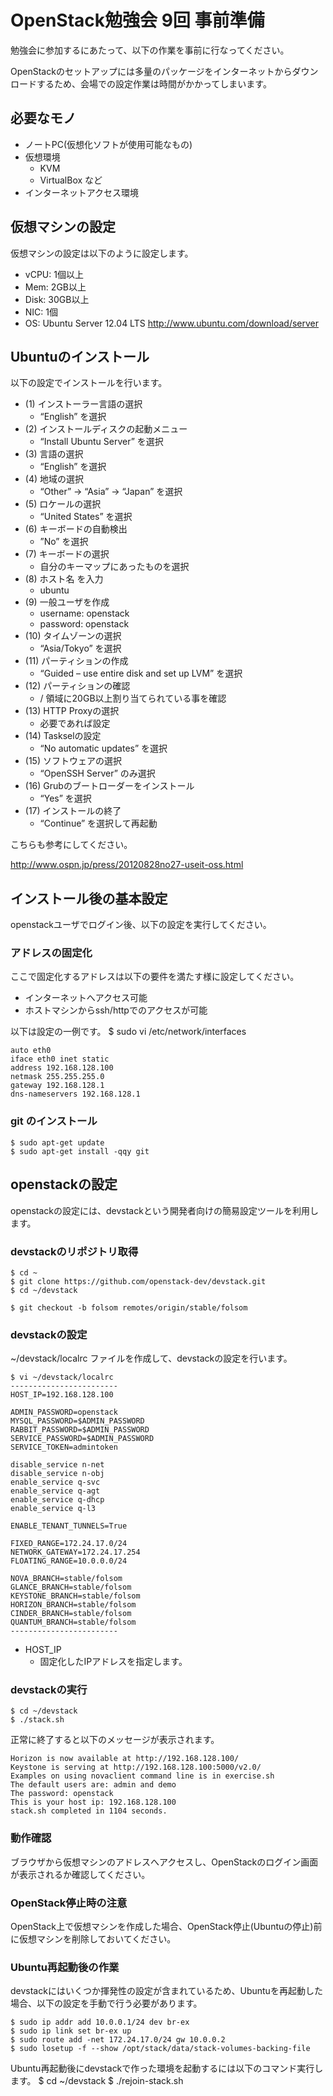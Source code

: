 # OpenStack勉強会 9回 事前準備

勉強会に参加するにあたって、以下の作業を事前に行なってください。

OpenStackのセットアップには多量のパッケージをインターネットからダウンロードするため、会場での設定作業は時間がかかってしまいます。

## 必要なモノ

* ノートPC(仮想化ソフトが使用可能なもの)
* 仮想環境
    * KVM
    * VirtualBox など
* インターネットアクセス環境

## 仮想マシンの設定

仮想マシンの設定は以下のように設定します。

* vCPU: 1個以上
* Mem:  2GB以上
* Disk: 30GB以上
* NIC:  1個
* OS:   Ubuntu Server 12.04 LTS http://www.ubuntu.com/download/server

## Ubuntuのインストール

以下の設定でインストールを行います。

* (1) インストーラー言語の選択
    * “English” を選択
* (2) インストールディスクの起動メニュー
    * “Install Ubuntu Server” を選択
* (3) 言語の選択
    * “English” を選択
* (4) 地域の選択
    * “Other” → “Asia” → “Japan” を選択
* (5) ロケールの選択
    * “United States” を選択
* (6) キーボードの自動検出
    * ”No” を選択
* (7) キーボードの選択
    * 自分のキーマップにあったものを選択
* (8) ホスト名 を入力
    * ubuntu
* (9) 一般ユーザを作成
    * username: openstack
    * password: openstack
* (10) タイムゾーンの選択
    * “Asia/Tokyo” を選択
* (11) パーティションの作成
    * “Guided – use entire disk and set up LVM” を選択
* (12) パーティションの確認
    * / 領域に20GB以上割り当てられている事を確認
* (13) HTTP Proxyの選択
    * 必要であれば設定
* (14) Taskselの設定
    * “No automatic updates” を選択
* (15) ソフトウェアの選択
    * “OpenSSH Server” のみ選択
* (16) Grubのブートローダーをインストール
    * “Yes” を選択
* (17) インストールの終了
    * “Continue” を選択して再起動

こちらも参考にしてください。

http://www.ospn.jp/press/20120828no27-useit-oss.html

## インストール後の基本設定

openstackユーザでログイン後、以下の設定を実行してください。

### アドレスの固定化

ここで固定化するアドレスは以下の要件を満たす様に設定してください。
* インターネットへアクセス可能
* ホストマシンからssh/httpでのアクセスが可能

以下は設定の一例です。
    $ sudo vi /etc/network/interfaces

    auto eth0
    iface eth0 inet static
    address 192.168.128.100
    netmask 255.255.255.0
    gateway 192.168.128.1
    dns-nameservers 192.168.128.1

### git のインストール

    $ sudo apt-get update
    $ sudo apt-get install -qqy git

## openstackの設定

openstackの設定には、devstackという開発者向けの簡易設定ツールを利用します。

### devstackのリポジトリ取得

    $ cd ~
    $ git clone https://github.com/openstack-dev/devstack.git
    $ cd ~/devstack

    $ git checkout -b folsom remotes/origin/stable/folsom

### devstackの設定

~/devstack/localrc ファイルを作成して、devstackの設定を行います。

    $ vi ~/devstack/localrc
    ------------------------
    HOST_IP=192.168.128.100

    ADMIN_PASSWORD=openstack
    MYSQL_PASSWORD=$ADMIN_PASSWORD
    RABBIT_PASSWORD=$ADMIN_PASSWORD
    SERVICE_PASSWORD=$ADMIN_PASSWORD
    SERVICE_TOKEN=admintoken

    disable_service n-net
    disable_service n-obj
    enable_service q-svc
    enable_service q-agt
    enable_service q-dhcp
    enable_service q-l3

    ENABLE_TENANT_TUNNELS=True

    FIXED_RANGE=172.24.17.0/24
    NETWORK_GATEWAY=172.24.17.254
    FLOATING_RANGE=10.0.0.0/24

    NOVA_BRANCH=stable/folsom
    GLANCE_BRANCH=stable/folsom
    KEYSTONE_BRANCH=stable/folsom
    HORIZON_BRANCH=stable/folsom
    CINDER_BRANCH=stable/folsom
    QUANTUM_BRANCH=stable/folsom
    ------------------------

* HOST_IP
    * 固定化したIPアドレスを指定します。


### devstackの実行

    $ cd ~/devstack
    $ ./stack.sh

正常に終了すると以下のメッセージが表示されます。

    Horizon is now available at http://192.168.128.100/
    Keystone is serving at http://192.168.128.100:5000/v2.0/
    Examples on using novaclient command line is in exercise.sh
    The default users are: admin and demo
    The password: openstack
    This is your host ip: 192.168.128.100
    stack.sh completed in 1104 seconds.

### 動作確認

ブラウザから仮想マシンのアドレスへアクセスし、OpenStackのログイン画面が表示されるか確認してください。

### OpenStack停止時の注意

OpenStack上で仮想マシンを作成した場合、OpenStack停止(Ubuntuの停止)前に仮想マシンを削除しておいてください。

### Ubuntu再起動後の作業

devstackにはいくつか揮発性の設定が含まれているため、Ubuntuを再起動した場合、以下の設定を手動で行う必要があります。

    $ sudo ip addr add 10.0.0.1/24 dev br-ex
    $ sudo ip link set br-ex up
    $ sudo route add -net 172.24.17.0/24 gw 10.0.0.2
    $ sudo losetup -f --show /opt/stack/data/stack-volumes-backing-file

Ubuntu再起動後にdevstackで作った環境を起動するには以下のコマンド実行します。
    $ cd ~/devstack
    $ ./rejoin-stack.sh

